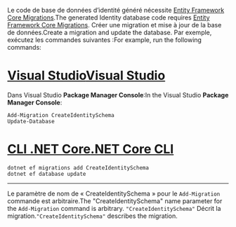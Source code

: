 <span data-ttu-id="d9701-101">Le code de base de données d’identité généré nécessite [Entity Framework Core Migrations](/ef/core/managing-schemas/migrations/).</span><span class="sxs-lookup"><span data-stu-id="d9701-101">The generated Identity database code requires [Entity Framework Core Migrations](/ef/core/managing-schemas/migrations/).</span></span> <span data-ttu-id="d9701-102">Créer une migration et mise à jour de la base de données.</span><span class="sxs-lookup"><span data-stu-id="d9701-102">Create a migration and update the database.</span></span> <span data-ttu-id="d9701-103">Par exemple, exécutez les commandes suivantes :</span><span class="sxs-lookup"><span data-stu-id="d9701-103">For example, run the following commands:</span></span>

# <a name="visual-studiotabvisual-studio"></a>[<span data-ttu-id="d9701-104">Visual Studio</span><span class="sxs-lookup"><span data-stu-id="d9701-104">Visual Studio</span></span>](#tab/visual-studio)

<span data-ttu-id="d9701-105">Dans Visual Studio **Package Manager Console**:</span><span class="sxs-lookup"><span data-stu-id="d9701-105">In the Visual Studio **Package Manager Console**:</span></span>

```PMC
Add-Migration CreateIdentitySchema
Update-Database
```

# <a name="net-core-clitabnetcore-cli"></a>[<span data-ttu-id="d9701-106">CLI .NET Core</span><span class="sxs-lookup"><span data-stu-id="d9701-106">.NET Core CLI</span></span>](#tab/netcore-cli)

```cli
dotnet ef migrations add CreateIdentitySchema
dotnet ef database update
```

------

<span data-ttu-id="d9701-107">Le paramètre de nom de « CreateIdentitySchema » pour le `Add-Migration` commande est arbitraire.</span><span class="sxs-lookup"><span data-stu-id="d9701-107">The "CreateIdentitySchema" name parameter for the `Add-Migration` command is arbitrary.</span></span> <span data-ttu-id="d9701-108">`"CreateIdentitySchema"` Décrit la migration.</span><span class="sxs-lookup"><span data-stu-id="d9701-108">`"CreateIdentitySchema"` describes the migration.</span></span>